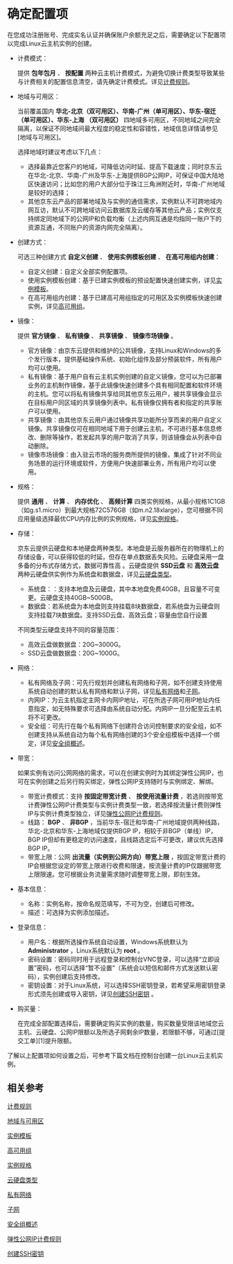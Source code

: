 # 确定配置项
在您成功注册账号、完成实名认证并确保账户余额充足之后，需要确定以下配置项以完成Linux云主机实例的创建。

* 计费模式：
   
	提供 **包年包月** 、 **按配置** 两种云主机计费模式，为避免切换计费类型导致某些与计费相关的配置信息清空，请先确定计费模式。详见[计费规则](../Pricing/Billing-Rules.md)。

* 地域与可用区：
   
	当前覆盖国内 **华北-北京（双可用区）、华南-广州（单可用区）、华东-宿迁（单可用区）、华东-上海 （双可用区）** 四地域多可用区，不同地域之间完全隔离，以保证不同地域间最大程度的稳定性和容错性，地域信息详情请参见[地域与可用区]。
   
	选择地域时建议考虑以下几点：
   
   * 选择最靠近您客户的地域，可降低访问时延、提高下载速度；同时京东云在华北-北京、华南-广州及华东-上海提供BGP公网IP，可保证中国大陆地区快速访问；比如您的用户大部分位于珠江三角洲附近时，华南-广州地域是较好的选择；
   * 其他京东云产品的部署地域及与实例的通信需求，实例默认不可跨地域内网互访，默认不可跨地域访问云数据库及云缓存等其他云产品；实例仅支持绑定同地域下的公网IP和负载均衡（上述内网互通是均指同一账户下的资源互通，不同账户的资源内网完全隔离）。

* 创建方式：
   
	可选三种创建方式 **自定义创建** 、 **使用实例模板创建** 、 **在高可用组内创建**：
   
   * 自定义创建：自定义全部实例配置项。
   * 使用实例模板创建：基于已建实例模板的预设配置快速创建实例，详见[实例模板](../Operation-Guide/Instance-Template/Instance-Template-Overview.md)。
   * 在高可用组内创建：基于已建高可用组指定的可用区及实例模板快速创建实例，详见[高可用组](../../Availability-Group/Introduction/Product-Overview.md)。

* 镜像：

	提供 **官方镜像** 、 **私有镜像** 、 **共享镜像** 、 **镜像市场镜像** 。
   
   * 官方镜像：由京东云提供和维护的公共镜像，支持Linux和Windows的多个发行版本，提供基础操作系统、初始化组件及部分预装软件，所有用户均可以使用。
   *  私有镜像：基于用户自有云主机实例创建的自定义镜像，您可以为已部署业务的主机制作镜像，基于此镜像快速创建多个具有相同配置和软件环境的主机。您可以将私有镜像共享给同其他京东云用户，被共享镜像会显示在目标用户同区域的共享镜像列表中。私有镜像仅拥有者和指定的共享账户可以使用。
   * 共享镜像：由其他京东云用户通过镜像共享功能所分享而来的用户自定义镜像。共享镜像仅可在相同地域下用于创建云主机，不可进行基本信息修改、删除等操作，若发起共享的用户取消了共享，则该镜像会从列表中自动删除。
   * 镜像市场镜像：由入驻云市场的服务商所提供的镜像，集成了针对不同业务场景的运行环境或软件，方便用户快速部署业务，所有用户均可以使用。       

* 规格：
  
	提供 **通用** 、 **计算** 、 **内存优化** 、 **高频计算** 四类实例规格，从最小规格1C1GB（如g.s1.micro）到最大规格72C576GB（如m.n2.18xlarge），您可根据不同应用量级选择最优CPU内存比例的实例规格，详见[实例规格](../Introduction/Instance-Type-Family.md)。

* 存储：
  
	京东云提供云硬盘和本地硬盘两种类型。本地盘是云服务器所在的物理机上的存储设备，可以获得较低的时延，但存在单点数据丢失风险。云硬盘采用一盘多备的分布式存储方式，数据可靠性高 。云硬盘提供 **SSD云盘** 和 **高效云盘** 两种云硬盘供实例作为系统盘和数据盘，详见[云硬盘类型](http://docs.jdcloud.com/cn/cloud-disk-service/specifications)。
	
	* 系统盘：：支持本地盘及云硬盘，其中本地盘免费40GB，且容量不可变更。云硬盘支持40GB~500GB。
	* 数据盘：若系统盘为本地盘则支持挂载8块数据盘，若系统盘为云硬盘则支持挂载7块数据盘。支持SSD云盘、高效云盘；容量由您自行设置
    
   不同类型云硬盘支持不同的容量范围：
   
   * 高效云盘做数据盘：20G~3000G。                
   * SSD云盘做数据盘：20G~1000G。

* 网络：
    *  私有网络及子网：可先行规划并创建私有网络和子网，如不创建支持使用系统自动创建的默认私有网络和默认子网，详见[私有网络](http://docs.jdcloud.com/cn/virtual-private-cloud/product-overview)和[子网](http://docs.jdcloud.com/cn/virtual-private-cloud/subnet-features)。
    *  内网IP：为云主机指定主网卡内网IP地址，可在所选子网可用IP地址内任意指定，如无特殊要求可选择由系统自动分配。内网IP一旦分配至云主机将不可更改。
    *  安全组：可先行在每个私有网络下创建符合访问控制要求的安全组，如不创建支持从系统自动为每个私有网络创建的3个安全组模板中选择一个绑定，详见[安全组概述](http://docs.jdcloud.com/cn/virtual-private-cloud/security-group-features)。

* 带宽：
   
   如果实例有访问公网网络的需求，可以在创建实例时为其绑定弹性公网IP，也可在实例创建之后另行购买绑定，弹性公网IP支持随时与实例绑定、解绑。
   
   * 带宽计费模式：支持 **按固定带宽计费** 、 **按使用流量计费** ，若选则按带宽计费弹性公网IP计费类型与实例计费类型一致，若选择按流量计费则弹性IP与实例计费类型独立，详见[弹性公网IP计费规则](../../../Networking/Elastic-IP/Pricing/Billing-Rules.md)。
   * 线路： **BGP** 、 **非BGP** ，当前华东-宿迁和华南-广州地域提供两种线路，华北-北京和华东-上海地域仅提供BGP IP，相较于非BGP（单线）IP，BGP IP但却有更稳定的访问速度，且线路选定后不可更改，建议优先选择BGP IP。
   * 带宽上限：公网 **出流量（实例到公网方向）带宽上限** ，按固定带宽计费的IP会根据您设定的带宽上限进行收费和限速，按流量计费的IP仅跟据带宽上限限速。您可根据业务流量需求随时调整带宽上限，即刻生效。

* 基本信息：
    * 名称：实例名称，按命名规范填写，不可为空，创建后可修改。
    * 描述：可选择为实例添加描述。

* 登录信息：
    * 用户名：根据所选操作系统自动设置，Windows系统默认为 **Administrator** ，Linux系统默认为 **root** 。
    * 密码设置：密码同时用于远程登录和控制台VNC登录，可以选择“立即设置”密码，也可以选择“暂不设置”（系统会以短信和邮件方式发送默认密码），实例创建后支持修改。
    * 密钥设置：对于Linux系统，可以选择SSH密钥登录，若希望采用密钥登录形式须先创建或导入密钥，详见[创建SSH密钥](../Operation-Guide/Key-Pair/Create-Keypair.md) 。

* 购买量：
    
    在完成全部配置选择后，需要确定购买实例的数量，购买数量受限该地域您云主机、云硬盘、公网IP限额以及所选子网剩余IP数量，若限额不够，可通过[提交工单][1]提升限额。 

了解以上配置项如何设置之后，可参考下篇文档在控制台创建一台Linux云主机实例。

## 相关参考

[计费规则](../Pricing/Billing-Rules.md)

[地域与可用区](http://docs.jdcloud.com/cn/virtual-machines/regions-and-availabilityzones)

[实例模板](../Operation-Guide/Instance-Template/Instance-Template-Overview.md)

[高可用组](../../Availability-Group/Introduction/Product-Overview.md)

[实例规格](../Introduction/Instance-Type-Family.md)

[云硬盘类型](http://docs.jdcloud.com/cn/cloud-disk-service/specifications)

[私有网络](http://docs.jdcloud.com/cn/virtual-private-cloud/product-overview)

[子网](http://docs.jdcloud.com/cn/virtual-private-cloud/subnet-features)

[安全组概述](http://docs.jdcloud.com/cn/virtual-private-cloud/security-group-features)

[弹性公网IP计费规则](../../../Networking/Elastic-IP/Pricing/Billing-Rules.md)

[创建SSH密钥](../Operation-Guide/Key-Pair/Create-Keypair.md)
